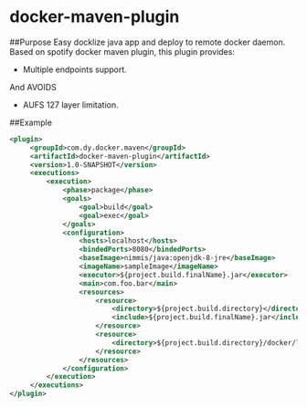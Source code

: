 # docker-maven-plugin

##Purpose
Easy docklize java app and deploy to remote docker daemon.
Based on spotify docker maven plugin, this plugin provides:
- Multiple endpoints support.

And AVOIDS
- AUFS 127 layer limitation.
 
##Example
```xml
<plugin>
     <groupId>com.dy.docker.maven</groupId>
     <artifactId>docker-maven-plugin</artifactId>
     <version>1.0-SNAPSHOT</version>
     <executions>
         <execution>
             <phase>package</phase>
             <goals>
                 <goal>build</goal>
                 <goal>exec</goal>
             </goals>
             <configuration>
                 <hosts>localhost</hosts>
                 <bindedPorts>8080</bindedPorts>
                 <baseImage>nimmis/java:openjdk-8-jre</baseImage>
                 <imageName>sampleImage</imageName>
                 <executor>${project.build.finalName}.jar</executor>
                 <main>com.foo.bar</main>
                 <resources>
                     <resource>
                         <directory>${project.build.directory}</directory>
                         <include>${project.build.finalName}.jar</include>
                     </resource>
                     <resource>
                         <directory>${project.build.directory}/docker/lib</directory>
                     </resource>
                 </resources>
             </configuration>
         </execution>
     </executions>           
</plugin>
```
